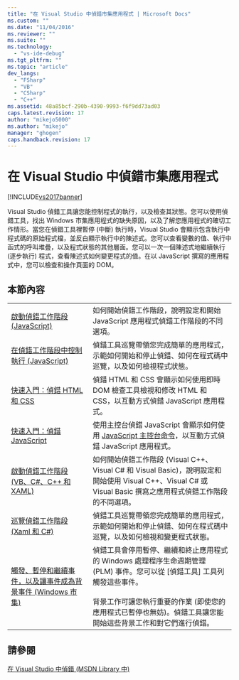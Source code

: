 ```yaml
---
title: "在 Visual Studio 中偵錯市集應用程式 | Microsoft Docs"
ms.custom: ""
ms.date: "11/04/2016"
ms.reviewer: ""
ms.suite: ""
ms.technology: 
  - "vs-ide-debug"
ms.tgt_pltfrm: ""
ms.topic: "article"
dev_langs: 
  - "FSharp"
  - "VB"
  - "CSharp"
  - "C++"
ms.assetid: 48a85bcf-290b-4390-9993-f6f9dd73ad03
caps.latest.revision: 17
author: "mikejo5000"
ms.author: "mikejo"
manager: "ghogen"
caps.handback.revision: 17
---
```

# 在 Visual Studio 中偵錯市集應用程式
[!INCLUDE[vs2017banner](../code-quality/includes/vs2017banner.md)]

Visual Studio 偵錯工具讓您能控制程式的執行，以及檢查其狀態。您可以使用偵錯工具，找出 Windows 市集應用程式的缺失原因，以及了解您應用程式的確切工作情形。當您在偵錯工具裡暫停 \(中斷\) 執行時，Visual Studio 會顯示包含執行中程式碼的原始程式檔，並反白顯示執行中的陳述式。您可以查看變數的值、執行中函式的呼叫堆疊，以及程式狀態的其他層面。您可以一次一個陳述式地繼續執行 \(逐步執行\) 程式，查看陳述式如何變更程式的值。在以 JavaScript 撰寫的應用程式中，您可以檢查和操作頁面的 DOM。  
  
## 本節內容  
  
|||  
|-|-|  
|[啟動偵錯工作階段 \(JavaScript\)](../debugger/start-a-debugging-session-for-store-apps-in-visual-studio-javascript.md)|如何開始偵錯工作階段，說明設定和開始 JavaScript 應用程式偵錯工作階段的不同選項。|  
|[在偵錯工作階段中控制執行 \(JavaScript\)](../debugger/control-execution-of-a-store-app-in-a-visual-studio-debug-session-for-windows-store-apps-javascript.md)|偵錯工具巡覽帶領您完成簡單的應用程式，示範如何開始和停止偵錯、如何在程式碼中巡覽，以及如何檢視程式狀態。|  
|[快速入門：偵錯 HTML 和 CSS](../debugger/quickstart-debug-html-and-css.md)|偵錯 HTML 和 CSS 會顯示如何使用即時 DOM 檢查工具檢視和修改 HTML 和 CSS，以互動方式偵錯 JavaScript 應用程式。|  
|[快速入門：偵錯 JavaScript](../debugger/quickstart-debug-javascript-using-the-console.md)|使用主控台偵錯 JavaScript 會顯示如何使用 [JavaScript 主控台命令](../debugger/javascript-console-commands.md)，以互動方式偵錯 JavaScript 應用程式。|  
|[啟動偵錯工作階段 \(VB、C\#、C\+\+ 和 XAML\)](../debugger/start-a-debugging-session-for-a-store-app-in-visual-studio-vb-csharp-cpp-and-xaml.md)|如何開始偵錯工作階段 \(Visual C\+\+、Visual C\# 和 Visual Basic\)，說明設定和開始使用 Visual C\+\+、Visual C\# 或 Visual Basic 撰寫之應用程式偵錯工作階段的不同選項。|  
|[巡覽偵錯工作階段 \(Xaml 和 C\#\)](../debugger/navigate-a-debugging-session-in-visual-studio-xaml-and-csharp.md)|偵錯工具巡覽帶領您完成簡單的應用程式，示範如何開始和停止偵錯、如何在程式碼中巡覽，以及如何檢視和變更程式狀態。|  
|[觸發、暫停和繼續事件，以及讓事件成為背景事件 \(Windows 市集\)](../debugger/how-to-trigger-suspend-resume-and-background-events-for-windows-store-apps-in-visual-studio.md)|偵錯工具會停用暫停、繼續和終止應用程式的 Windows 處理程序生命週期管理 \(PLM\) 事件。您可以從 \[偵錯工具\] 工具列觸發這些事件。<br /><br /> 背景工作可讓您執行重要的作業 \(即使您的應用程式已暫停也無妨\)。偵錯工具讓您能開始這些背景工作和對它們進行偵錯。|  
  
## 請參閱  
 [在 Visual Studio 中偵錯 \(MSDN Library 中\)](http://go.microsoft.com/fwlink/?LinkID=226896)